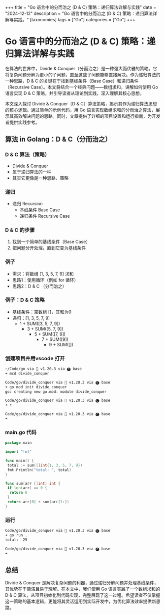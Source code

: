 +++
title = "Go 语言中的分而治之 (D & C) 策略：递归算法详解与实践"
date = "2024-12-12"
description = "Go 语言中的分而治之 (D & C) 策略：递归算法详解与实践。"
[taxonomies]
tags = ["Go"]
categories = ["Go"]
+++

# Go 语言中的分而治之 (D & C) 策略：递归算法详解与实践

在算法的世界中，Divide & Conquer（分而治之）是一种强大而优雅的策略。它将复杂问题分解为更小的子问题，直至这些子问题能够直接解决。作为递归算法的一种思路，D & C 的关键在于找到基线条件（Base Case）和递归条件（Recursive Case）。本文将结合一个经典问题——数组求和，讲解如何使用 Go 语言实现 D & C 策略，并引导读者从理论到实践，深入理解其核心思想。

本文深入探讨 Divide & Conquer（D & C）算法策略，揭示其作为递归算法思想的核心逻辑。通过简单的示例代码，用 Go 语言实现数组求和的分而治之算法，展示其高效解决问题的思路。同时，文章提供了详细的项目设置和运行指南，为开发者提供实践参考。

## 算法 in Golang：D & C（分而治之）

### D & C 算法（策略）

- Divide & Conquer
- 属于递归算法的一种
- 其实它更像是一种思路、策略

### 递归

- 递归 Recursion
  - 基线条件 Base Case
  - 递归条件 Recursive Case

### D & C 的步骤

1. 找到一个简单的基线条件（Base Case）
2. 把问题分开处理，直到它变为基线条件

### 例子

- 需求：将数组 [1, 3, 5, 7, 9] 求和
- 思路1：使用循环（例如 for 循环）
- 思路2：D & C （分而治之）

### 例子：D & C 策略

- 基线条件：空数组 []，其和为0
- 递归：[1, 3, 5, 7, 9]
  - 1 + SUM([3, 5, 7, 9])
    - 3 + SUM([5, 7, 9])
      - 5 + SUM([7, 9])
        - 7 + SUM([9])
          - 9 + SUM([])

### 创建项目并用vscode 打开

```bash
~/Code/go via 🐹 v1.20.3 via 🅒 base
➜ mcd divide_conquer

Code/go/divide_conquer via 🐹 v1.20.3 via 🅒 base
➜ go mod init divide_conquer
go: creating new go.mod: module divide_conquer

Code/go/divide_conquer via 🐹 v1.20.3 via 🅒 base
➜ c

Code/go/divide_conquer via 🐹 v1.20.3 via 🅒 base
➜

```

### main.go 代码

```go
package main

import "fmt"

func main() {
 total := sum([]int{1, 3, 5, 7, 9})
 fmt.Println("total: ", total)
}

func sum(arr []int) int {
 if len(arr) == 0 {
  return 0
 }
 return arr[0] + sum(arr[1:])
}

```

### 运行

```bash
Code/go/divide_conquer via 🐹 v1.20.3 via 🅒 base 
➜ go run .                  
total:  25

Code/go/divide_conquer via 🐹 v1.20.3 via 🅒 base 
➜ 
```

## 总结

Divide & Conquer 是解决复杂问题的利器，通过递归分解问题并处理基线条件，其优势在于简洁且易于理解。在本文中，我们使用 Go 语言实践了一个数组求和的 D & C 算法，从项目初始化到代码实现，完整展现了这一过程。希望读者不仅掌握这一策略的基本逻辑，更能将其灵活运用到实际开发中，为优化算法效率提供新思路。

